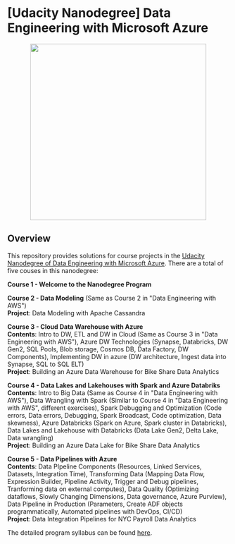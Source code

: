 # [Udacity Nanodegree] Data Engineering with Microsoft Azure
<div align="center">
    <img src="https://cdn.sanity.io/images/tlr8oxjg/production/7d74e76eb1dc278ad51ec512614af7807b7fe532-1290x722.png" height=400"/>
</div>

## Overview
This repository provides solutions for course projects in the [Udacity Nanodegree of Data Engineering with Microsoft Azure](https://www.udacity.com/course/data-engineering-with-microsoft-azure-nanodegree--nd0277). There are a total of five couses in this nanodegree:

__Course 1 - Welcome to the Nanodegree Program__ 

__Course 2 - Data Modeling__ (Same as Course 2 in "Data Engineering with AWS") \
__Project__: Data Modeling with Apache Cassandra

__Course 3 - Cloud Data Warehouse with Azure__ \
__Contents__: Intro to DW, ETL and DW in Cloud (Same as Course 3 in "Data Engineering with AWS"), Azure DW Technologies (Synapse, Databricks, DW Gen2, SQL Pools, Blob storage, Cosmos DB, Data Factory, DW Components), Implementing DW in azure (DW architecture, Ingest data into Synapse, SQL to SQL ELT) \
__Project__: Building an Azure Data Warehouse for Bike Share Data Analytics

__Course 4 - Data Lakes and Lakehouses with Spark and Azure Databriks__ \
__Contents__: Intro to Big Data (Same as Course 4 in "Data Engineering with AWS"), Data Wrangling with Spark (Similar to Course 4 in "Data Engineering with AWS", different exercises), Spark Debugging and Optimization (Code errors, Data errors, Debugging, Spark Broadcast, Code optimization, Data skewness), Azure Databricks (Spark on Azure, Spark cluster in Databricks), Data Lakes and Lakehouse with Databricks (Data Lake Gen2, Delta Lake, Data wrangling)  \
__Project__: Building an Azure Data Lake for Bike Share Data Analytics

__Course 5 - Data Pipelines with Azure__ \
__Contents__: Data PIpeline Components (Resources, Linked Services, Datasets, Integration Time), Transforming Data (Mapping Data Flow, Expression Builder, Pipeline Activity, Trigger and Debug pipelines, Tranforming data on external computes), Data Quality (Optimizing dataflows, Slowly Changing Dimensions, Data governance, Azure Purview), Data Pipeline in Production (Parameters, Create ADF objects programmatically, Automated pipelines with DevOps, CI/CD) \
__Project__: Data Integration Pipelines for NYC Payroll Data Analytics

The detailed program syllabus can be found [here](Program_Syllabus.pdf).